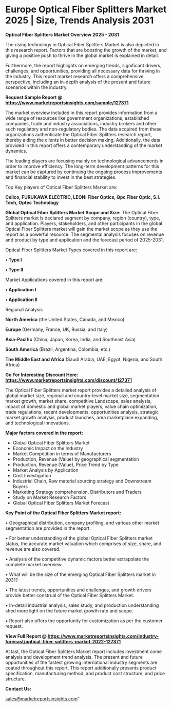   # Europe Optical Fiber Splitters Market 2025 | Size, Trends Analysis 2031

<Strong> Optical Fiber Splitters Market Overview 2025 - 2031</strong>

The rising technology in Optical Fiber Splitters Market is also depicted in this research report. Factors that are boosting the growth of the market, and giving a positive push to thrive in the global market is explained in detail.

Furthermore, the report highlights on emerging trends, significant drivers, challenges, and opportunities, providing all necessary data for thriving in the industry. This report market research offers a comprehensive perspective, including an in-depth analysis of the present and future scenarios within the industry.

<strong>Request Sample Report @ <a href=https://www.marketreportsinsights.com/sample/127371>https://www.marketreportsinsights.com/sample/127371</a></strong>

The market overview included in this report provides information from a wide range of resources like government organizations, established companies, trade and industry associations, industry brokers and other such regulatory and non-regulatory bodies. The data acquired from these organizations authenticate the Optical Fiber Splitters research report, thereby aiding the clients in better decision making. Additionally, the data provided in this report offers a contemporary understanding of the market dynamics.

The leading players are focusing mainly on technological advancements in order to improve efficiency. The long-term development patterns for this market can be captured by continuing the ongoing process improvements and financial stability to invest in the best strategies.

Top Key players of Optical Fiber Splitters Market are:

<strong>Cellco, FURUKAWA ELECTRIC, LEONI Fiber Optics, Qpc Fiber Optic, S.I. Tech, Optec Technology</strong>

<strong><b>Global Optical Fiber Splitters Market Scope and Size:</b></strong>
The Optical Fiber Splitters market is declared segment by company, region (country), type, and application. Players, stakeholders, and other participants in the global Optical Fiber Splitters market will gain the market scope as they use the report as a powerful resource. The segmental analysis focuses on revenue and product by type and application and the forecast period of 2025-2031.

Optical Fiber Splitters Market Types covered in this report are:

<strong>• Type I

• Type II</strong>

Market Applications covered in this report are:

<strong>• Application I

• Application II</strong> 

Regional Analysis

<strong>North America</strong> (the United States, Canada, and Mexico)

<strong>Europe</strong> (Germany, France, UK, Russia, and Italy)

<strong>Asia-Pacific</strong> (China, Japan, Korea, India, and Southeast Asia)

<strong>South America</strong> (Brazil, Argentina, Colombia, etc.)

<strong>The Middle East and Africa</strong> (Saudi Arabia, UAE, Egypt, Nigeria, and South Africa)

<strong>Go For Interesting Discount Here: <a href=https://www.marketreportsinsights.com/discount/127371>https://www.marketreportsinsights.com/discount/127371</a></strong>

The Optical Fiber Splitters market report provides a detailed analysis of global market size, regional and country-level market size, segmentation market growth, market share, competitive Landscape, sales analysis, impact of domestic and global market players, value chain optimization, trade regulations, recent developments, opportunities analysis, strategic market growth analysis, product launches, area marketplace expanding, and technological innovations.

<strong><b>Major factors covered in the report:</b></strong>
<ul>
  <li>Global Optical Fiber Splitters Market </li>
  <li>Economic Impact on the Industry</li>
  <li>Market Competition in terms of Manufacturers</li>
  <li>Production, Revenue (Value) by geographical segmentation</li>
  <li>Production, Revenue (Value), Price Trend by Type</li>
  <li>Market Analysis by Application</li>
  <li>Cost Investigation</li>
  <li>Industrial Chain, Raw material sourcing strategy and Downstream Buyers</li>
  <li>Marketing Strategy comprehension, Distributors and Traders</li>
  <li>Study on Market Research Factors</li>
  <li>Global Optical Fiber Splitters Market Forecast</li>
</ul>

<strong><b>Key Point of the Optical Fiber Splitters Market report:</b></strong>

• Geographical distribution, company profiling, and various other market segmentation are provided in the report.

• For better understanding of the global Optical Fiber Splitters market status, the accurate market valuation which comprises of size, share, and revenue are also covered.

• Analysis of the competitive dynamic factors better extrapolate the complete market overview

• What will be the size of the emerging Optical Fiber Splitters market in 2031?

• The latest trends, opportunities and challenges, and growth drivers provide better construal of the Optical Fiber Splitters Market.

• In-detail industrial analysis, sales study, and production understanding shed more light on the future market growth rate and scope.

• Report also offers the opportunity for customization as per the customer request.

<strong><b>View Full Report @ <a href=https://www.marketreportsinsights.com/industry-forecast/optical-fiber-splitters-market-2022-127371>https://www.marketreportsinsights.com/industry-forecast/optical-fiber-splitters-market-2022-127371</a></b></strong>


At last, the Optical Fiber Splitters Market report includes investment come analysis and development trend analysis. The present and future opportunities of the fastest growing international industry segments are coated throughout this report. This report additionally presents product specification, manufacturing method, and product cost structure, and price structure.

<strong>Contact Us:</strong>

sales@marketreportsinsights.com"
